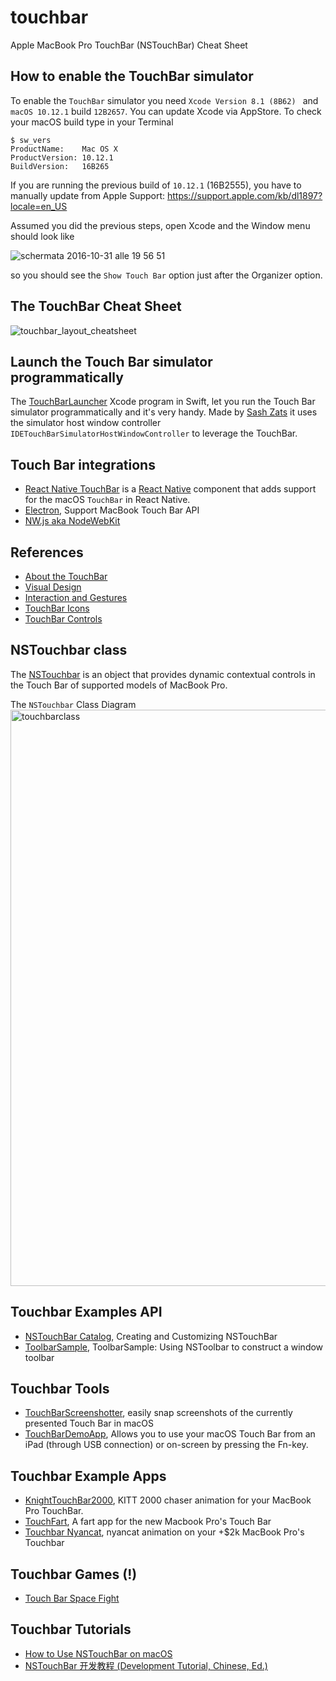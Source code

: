 # touchbar
Apple MacBook Pro TouchBar (NSTouchBar) Cheat Sheet

## How to enable the TouchBar simulator
To enable the `TouchBar` simulator you need `Xcode Version 8.1 (8B62) ` and `macOS 10.12.1` build `12B2657`. You can update Xcode via AppStore. To check your macOS build type in your Terminal

```
$ sw_vers
ProductName:	Mac OS X
ProductVersion:	10.12.1
BuildVersion:	16B265
```

If you are running the previous build of `10.12.1` (16B2555), you have to manually update from Apple Support: https://support.apple.com/kb/dl1897?locale=en_US

Assumed you did the previous steps, open Xcode and the Window menu should look like

![schermata 2016-10-31 alle 19 56 51](https://cloud.githubusercontent.com/assets/163333/19867500/5888c9ce-9fa4-11e6-9ad9-b490e8863341.jpg)

so you should see the `Show Touch Bar` option just after the Organizer option.

## The TouchBar Cheat Sheet
![touchbar_layout_cheatsheet](https://cloud.githubusercontent.com/assets/163333/19802765/82767df4-9d05-11e6-8a21-71359fac1afb.png)

## Launch the Touch Bar simulator programmatically
The [TouchBarLauncher](https://github.com/zats/TouchBarLauncher) Xcode program in Swift, let you run the Touch Bar simulator programmatically and it's very handy. Made by [Sash Zats](https://github.com/zats) it uses the simulator host window controller `IDETouchBarSimulatorHostWindowController` to leverage the TouchBar.

## Touch Bar integrations
- [React Native TouchBar](https://github.com/ptmt/react-native-touchbar) is a [React Native](https://github.com/facebook/react-native) component that adds support for the macOS `TouchBar` in React Native.
- [Electron](https://github.com/electron/electron/issues/7781), Support MacBook Touch Bar API
- [NW.js aka NodeWebKit](https://github.com/nwjs/nw.js/issues/5501)

## References
- [About the TouchBar]( https://developer.apple.com/library/content/documentation/UserExperience/Conceptual/OSXHIGuidelines/AbouttheTouchBar.html)
- [Visual Design](https://developer.apple.com/library/content/documentation/UserExperience/Conceptual/OSXHIGuidelines/VisualDesign.html#//apple_ref/doc/uid/20000957-CH106-SW1) 
- [Interaction and Gestures](https://developer.apple.com/library/content/documentation/UserExperience/Conceptual/OSXHIGuidelines/Interaction.html#//apple_ref/doc/uid/20000957-CH105-SW1)
- [TouchBar Icons](https://developer.apple.com/library/content/documentation/UserExperience/Conceptual/OSXHIGuidelines/Icons.html#//apple_ref/doc/uid/20000957-CH107-SW1)
- [TouchBar Controls](https://developer.apple.com/library/content/documentation/UserExperience/Conceptual/OSXHIGuidelines/ControlsandViews.html#//apple_ref/doc/uid/20000957-CH108-SW1)

## NSTouchbar class
The [NSTouchbar](https://developer.apple.com/reference/appkit/nstouchbar) is an object that provides dynamic contextual controls in the Touch Bar of supported models of MacBook Pro.

The `NSTouchbar` Class Diagram
<img width="922" alt="touchbarclass" src="https://cloud.githubusercontent.com/assets/163333/20582611/e61952ea-b1e2-11e6-87fa-3e04fd56e9f7.png">

## Touchbar Examples API
- [NSTouchBar Catalog](https://github.com/loretoparisi/touchbar/tree/master/examples/NSTouchBarCatalogCreatingandCustomizingNSTouchBar), Creating and Customizing NSTouchBar
- [ToolbarSample](https://github.com/loretoparisi/touchbar/tree/master/examples/ToolbarSampleUsingNSToolbartoconstructawindowtoolbar), ToolbarSample: Using NSToolbar to construct a window toolbar

## Touchbar Tools
- [TouchBarScreenshotter](https://github.com/steventroughtonsmith/TouchBarScreenshotter), easily snap screenshots of the currently presented Touch Bar in macOS
- [TouchBarDemoApp](https://github.com/bikkelbroeders/TouchBarDemoApp), Allows you to use your macOS Touch Bar from an iPad (through USB connection) or on-screen by pressing the Fn-key.

## Touchbar Example Apps
- [KnightTouchBar2000](https://github.com/AkdM/KnightTouchBar2000), KITT 2000 chaser animation for your MacBook Pro TouchBar.
- [TouchFart](https://github.com/hungtruong/TouchFart), A fart app for the new Macbook Pro's Touch Bar
- [Touchbar Nyancat](https://github.com/avatsaev/touchbar_nyancat), nyancat animation on your +$2k MacBook Pro's Touchbar

## Touchbar Games (!)
- [Touch Bar Space Fight](https://github.com/insidegui/TouchBarSpaceFight)

## Touchbar Tutorials
- [How to Use NSTouchBar on macOS](https://www.raywenderlich.com/147118/use-nstouchbar-macos)
- [NSTouchBar 开发教程 (Development Tutorial, Chinese, Ed.)](http://www.macdev.io/tutorial/NSTouchBar.html)


